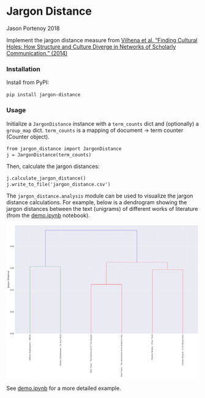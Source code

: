 # Jargon Distance

Jason Portenoy 2018

Implement the jargon distance measure from <a href="https://doi.org/10.15195/v1.a15" target="_blank">Vilhena et al. “Finding Cultural Holes: How Structure and Culture Diverge in Networks of Scholarly Communication.” (2014)</a>

### Installation

Install from PyPI:

`pip install jargon-distance`

### Usage

Initialize a `JargonDistance` instance with a `term_counts` dict and (optionally) a `group_map` dict.
`term_counts` is a mapping of document -> term counter (Counter object).

```
from jargon_distance import JargonDistance
j = JargonDistance(term_counts)
```

Then, calculate the jargon distances:

```
j.calculate_jargon_distance()
j.write_to_file('jargon_distance.csv')
```

The `jargon_distance.analysis` module can be used to visualize the jargon distance calculations. For example, below is a dendrogram showing the jargon distances between the text (unigrams) of different works of literature (from the [demo.ipynb](demo.ipynb) notebook).

![Dendrogram showing the jargon distance between different works of literature.](literature_dendrogram.png)

See [demo.ipynb](demo.ipynb) for a more detailed example.

